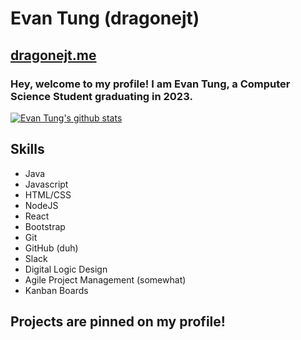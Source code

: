 # Evan Tung (dragonejt)

## [dragonejt.me](https://dragonejt.me)

### Hey, welcome to my profile! I am Evan Tung, a Computer Science Student graduating in 2023.

[![Evan Tung's github stats](https://github-readme-stats.vercel.app/api?username=dragonejt&theme=nord)](https://dragonejt.me)

## Skills
- Java
- Javascript
- HTML/CSS
- NodeJS
- React
- Bootstrap
- Git
- GitHub (duh)
- Slack
- Digital Logic Design
- Agile Project Management (somewhat)
- Kanban Boards

## Projects are pinned on my profile!
